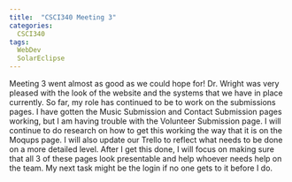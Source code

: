 ```yaml
---
title:  "CSCI340 Meeting 3"
categories:
  CSCI340
tags:
  WebDev
  SolarEclipse
---
```


Meeting 3 went almost as good as we could hope for!
Dr. Wright was very pleased with the look of the website and the systems that we have in place currently.
So far, my role has continued to be to work on the submissions pages.
I have gotten the Music Submission and Contact Submission pages working, but I am having trouble with the Volunteer Submission page.
I will continue to do research on how to get this working the way that it is on the Moqups page.
I will also update our Trello to reflect what needs to be done on a more detailed level.
After I get this done, I will focus on making sure that all 3 of these pages look presentable and help whoever needs help on the team.
My next task might be the login if no one gets to it before I do.

